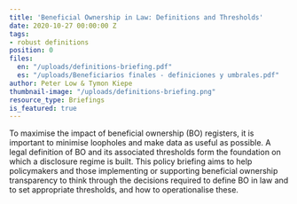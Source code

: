 ```yaml
---
title: 'Beneficial Ownership in Law: Definitions and Thresholds'
date: 2020-10-27 00:00:00 Z
tags:
- robust definitions
position: 0
files:
  en: "/uploads/definitions-briefing.pdf"
  es: "/uploads/Beneficiarios finales - definiciones y umbrales.pdf"
author: Peter Low & Tymon Kiepe
thumbnail-image: "/uploads/definitions-briefing.png"
resource_type: Briefings
is_featured: true
---
```


To maximise the impact of beneficial ownership (BO) registers, it is important to minimise loopholes and make data as useful as possible. A legal definition of BO and its associated thresholds form the foundation on which a disclosure regime is built. This policy briefing aims to help policymakers and those implementing or supporting beneficial ownership transparency to think through the decisions required to define BO in law and to set appropriate thresholds, and how to operationalise these.
